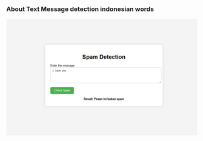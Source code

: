 ### About Text Message detection indonesian words

![alt text](https://raw.githubusercontent.com/imamNurC/spam-detection-system/refs/heads/main/pic/spam.png)
